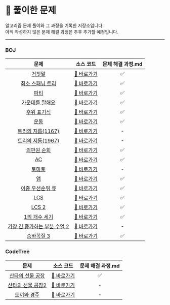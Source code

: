 # 📂 풀이한 문제

알고리즘 문제 풀이와 그 과정을 기록한 저장소입니다.<br/>
아직 작성하지 않은 문제 해결 과정은 추후 추가할 예정입니다.

---

### BOJ

|                             문제                             |                                                                                                                                                               소스 코드                                                                                                                                                               | 문제 해결 과정.md |
|:----------------------------------------------------------:|:---------------------------------------------------------------------------------------------------------------------------------------------------------------------------------------------------------------------------------------------------------------------------------------------------------------------------------:|:-----------:|
|        [거짓말](https://www.acmicpc.net/problem/1043)         |                                                                           [🔗 바로가기](https://github.com/ddodongit/algo/blob/4b701cc519b8b743c0b26851e0389d0d77e7c804/BOJ/BOJ_1043_%EA%B1%B0%EC%A7%93%EB%A7%90/BOJ_1043_%EA%B1%B0%EC%A7%93%EB%A7%90.java)                                                                           |      ✅      |
|     [최소 스패닝 트리](https://www.acmicpc.net/problem/1197)      |                                       [🔗 바로가기](https://github.com/ddodongit/algo/blob/d18ce22820fd116e3cd54f6808525e0d45a0c7a4/BOJ/BOJ_1197_%EC%B5%9C%EC%86%8C%EC%8A%A4%ED%8C%A8%EB%8B%9D%ED%8A%B8%EB%A6%AC/BOJ_1197_%EC%B5%9C%EC%86%8C%EC%8A%A4%ED%8C%A8%EB%8B%9D%ED%8A%B8%EB%A6%AC.java)                                       |      ✅      |
|         [파티](https://www.acmicpc.net/problem/1238)         |                                                                                    [🔗 바로가기](https://github.com/ddodongit/algo/blob/1a95fc9dec2d5cae4f43846596132db3f12a86b5/BOJ/BOJ_1238_%ED%8C%8C%ED%8B%B0/BOJ_1238_%ED%8C%8C%ED%8B%B0.java)                                                                                    |      ✅      |
|      [가운데를 말해요](https://www.acmicpc.net/problem/1655)      |                                       [🔗 바로가기](https://github.com/ddodongit/algo/blob/7fd78c2c1f976420b270c465a0de69c1f8c959e3/BOJ/BOJ_1655_%EA%B0%80%EC%9A%B4%EB%8D%B0%EB%A5%BC%EB%A7%90%ED%95%B4%EC%9A%94/BOJ_1655_%EA%B0%80%EC%9A%B4%EB%8D%B0%EB%A5%BC%EB%A7%90%ED%95%B4%EC%9A%94.java)                                       |      ✅      |
|       [후위 표기식](https://www.acmicpc.net/problem/1918)       |                                                         [🔗 바로가기](https://github.com/ddodongit/algo/blob/bfed462206b91ebad8a07486ca9917e2816fe812/BOJ/BOJ_1918_%ED%9B%84%EC%9C%84%ED%91%9C%EA%B8%B0%EC%8B%9D/BOJ_1918_%ED%9B%84%EC%9C%84%ED%91%9C%EA%B8%B0%EC%8B%9D.java)                                                         |      ✅      |
|         [운동](https://www.acmicpc.net/problem/1956)         |                                                                                    [🔗 바로가기](https://github.com/ddodongit/algo/blob/7fd78c2c1f976420b270c465a0de69c1f8c959e3/BOJ/BOJ_1956_%EC%9A%B4%EB%8F%99/BOJ_1956_%EC%9A%B4%EB%8F%99.java)                                                                                    |      ✅      |
|    [트리의 지름(1167)](https://www.acmicpc.net/problem/1167)    |                                                         [🔗 바로가기](https://github.com/ddodongit/algo/blob/801eb484a027dc67d45fb2ce5a4b95fef4a78590/BOJ/BOJ_1167_%ED%8A%B8%EB%A6%AC%EC%9D%98%EC%A7%80%EB%A6%84/BOJ_1167_%ED%8A%B8%EB%A6%AC%EC%9D%98%EC%A7%80%EB%A6%84.java)                                                         |      -      |
|    [트리의 지름(1967)](https://www.acmicpc.net/problem/1197)    |                                                         [🔗 바로가기](https://github.com/ddodongit/algo/blob/801eb484a027dc67d45fb2ce5a4b95fef4a78590/BOJ/BOJ_1967_%ED%8A%B8%EB%A6%AC%EC%9D%98%EC%A7%80%EB%A6%84/BOJ_1967_%ED%8A%B8%EB%A6%AC%EC%9D%98%EC%A7%80%EB%A6%84.java)                                                         |      -      |
|       [외판원 순회](https://www.acmicpc.net/problem/2098)       |                                                         [🔗 바로가기](https://github.com/ddodongit/algo/blob/cef76eb5b65639dfe5e03e979df8e13e6e394982/BOJ/BOJ_2098_%EC%99%B8%ED%8C%90%EC%9B%90%EC%88%9C%ED%9A%8C/BOJ_2098_%EC%99%B8%ED%8C%90%EC%9B%90%EC%88%9C%ED%9A%8C.java)                                                         |      ✅      |
|         [AC](https://www.acmicpc.net/problem/5430)         |                                                                                                    [🔗 바로가기](https://github.com/ddodongit/algo/blob/aad7337f350af9fcdc22429aaeb2a4207fb3527a/BOJ/BOJ_5430_AC/BOJ_5430_AC.java)                                                                                                    |      ✅      |
|        [토마토](https://www.acmicpc.net/problem/7569)         |                                                                           [🔗 바로가기](https://github.com/ddodongit/algo/blob/abdc114f0bf15ab9146bd071b9469fafd6e55311/BOJ/BOJ_7569_%ED%86%A0%EB%A7%88%ED%86%A0/BOJ_7569_%ED%86%A0%EB%A7%88%ED%86%A0.java)                                                                           |      -      |
|         [앱](https://www.acmicpc.net/problem/7579)          |                                                                                             [🔗 바로가기](https://github.com/ddodongit/algo/blob/ec66a227056c663cd51a428ddb5831e26cd455fe/BOJ/BOJ_7579_%EC%95%B1/BOJ_7579_%EC%95%B1.java)                                                                                             |      ✅      |
|     [이중 우선순위 큐](https://www.acmicpc.net/problem/7662)      |                                       [🔗 바로가기](https://github.com/ddodongit/algo/blob/ba9be094314a2f023246a5cc27df59782047ae23/BOJ/BOJ_7662_%EC%9D%B4%EC%A4%91%EC%9A%B0%EC%84%A0%EC%88%9C%EC%9C%84%ED%81%90/BOJ_7662_%EC%9D%B4%EC%A4%91%EC%9A%B0%EC%84%A0%EC%88%9C%EC%9C%84%ED%81%90.java)                                       |      ✅      |
|        [LCS](https://www.acmicpc.net/problem/9251)         |                                                                                                   [🔗 바로가기](https://github.com/ddodongit/algo/blob/67edb847351af6ca5b37e7ff03f73e21585b82e9/BOJ/BOJ_9251_LCS/BOJ_9251_LCS.java)                                                                                                   |      ✅      |
|       [LCS 2](https://www.acmicpc.net/problem/9252)        |                                                                                                  [🔗 바로가기](https://github.com/ddodongit/algo/blob/6318b4927a6e70f1b2c796089c7adece3a745820/BOJ/BOJ_9252_LCS2/BOJ_9252_LCS2.java)                                                                                                  |      ✅      |
|      [1의 개수 세기](https://www.acmicpc.net/problem/9527)      |                                                        [🔗 바로가기](https://github.com/ddodongit/algo/blob/53a0bf547b4cf7d620c7555e0e2afc0629cd184e/BOJ/BOJ_9527_1%EC%9D%98%EA%B0%9C%EC%88%98%EC%84%B8%EA%B8%B0/BOJ_9527_1%EC%9D%98%EA%B0%9C%EC%88%98%EC%84%B8%EA%B8%B0.java)                                                        |      ✅      |
| [가장 긴 증가하는 부분 수열 2](https://www.acmicpc.net/problem/12015) | [🔗 바로가기](https://github.com/ddodongit/algo/blob/5f0b8d3e2df1f817c2f7443a5ce47c646f188b58/BOJ/BOJ_12015_%EA%B0%80%EC%9E%A5%EA%B8%B4%EC%A6%9D%EA%B0%80%ED%95%98%EB%8A%94%EB%B6%80%EB%B6%84%EC%88%98%EC%97%B42/BOJ_12015_%EA%B0%80%EC%9E%A5%EA%B8%B4%EC%A6%9D%EA%B0%80%ED%95%98%EB%8A%94%EB%B6%80%EB%B6%84%EC%88%98%EC%97%B42.java) |      -      |
|      [숨바꼭질 3](https://www.acmicpc.net/problem/13549)       |                                                                [🔗 바로가기](https://github.com/ddodongit/algo/blob/706205293765dc46411e72df89d073f2ebd7aedc/BOJ/BOJ_13549_%EC%88%A8%EB%B0%94%EA%BC%AD%EC%A7%883/BOJ_13549_%EC%88%A8%EB%B0%94%EA%BC%AD%EC%A7%883.java)                                                                |      ✅      |

### CodeTree

|                                                문제                                                 |                                                                                                                    소스 코드                                                                                                                    | 문제 해결 과정.md |
|:-------------------------------------------------------------------------------------------------:|:-------------------------------------------------------------------------------------------------------------------------------------------------------------------------------------------------------------------------------------------:|:-----------:|
| [산타의 선물 공장](https://www.codetree.ai/training-field/frequent-problems/problems/santa-gift-factory) |  [🔗 바로가기](https://github.com/ddodongit/algo/blob/b6a9accad471cf4bc94c09ef6900d594c85a665e/CodeTree/%EC%82%B0%ED%83%80%EC%9D%98%EC%84%A0%EB%AC%BC%EA%B3%B5%EC%9E%A5/%EC%82%B0%ED%83%80%EC%9D%98%EC%84%A0%EB%AC%BC%EA%B3%B5%EC%9E%A5.java)   |      ✅      |
|       [산타의 선물 공장2](https://www.codetree.ai/frequent-problems/problems/santa-gift-factory-2)       | [🔗 바로가기 ](https://github.com/ddodongit/algo/blob/c00a59d954ec820ba91ea92ea5d2c455e3dc4d55/CodeTree/%EC%82%B0%ED%83%80%EC%9D%98%EC%84%A0%EB%AC%BC%EA%B3%B5%EC%9E%A52/%EC%82%B0%ED%83%80%EC%9D%98%EC%84%A0%EB%AC%BC%EA%B3%B5%EC%9E%A52.java) |      -      |
|            [토끼와 경주](https://www.codetree.ai/frequent-problems/problems/rabit-and-race)            |                    [🔗 바로가기 ](https://github.com/ddodongit/algo/blob/4f2e06fa6752e8f79f1d593cd5f54f7af7dd7c0f/CodeTree/%ED%86%A0%EB%81%BC%EC%99%80%EA%B2%BD%EC%A3%BC/%ED%86%A0%EB%81%BC%EC%99%80%EA%B2%BD%EC%A3%BC.java)                    |      -      |



